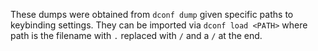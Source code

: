 These dumps were obtained from `dconf dump` given specific paths to keybinding
settings. They can be imported via `dconf load <PATH>` where path is the
filename with `.` replaced with `/` and a `/` at the end.

